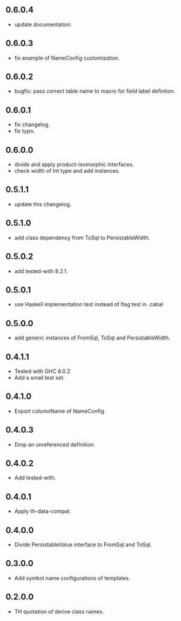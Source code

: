 <!-- -*- Markdown -*- -->

## 0.6.0.4

- update documentation.

## 0.6.0.3

- fix example of NameConfig customization.

## 0.6.0.2

- bugfix: pass correct table name to macro for field label defintion.

## 0.6.0.1

- fix changelog.
- fix typo.

## 0.6.0.0

- divide and apply product-isomorphic interfaces.
- check width of Int type and add instances.

## 0.5.1.1

- update this changelog.

## 0.5.1.0

- add class dependency from ToSql to PersistableWidth.

## 0.5.0.2

- add tested-with 8.2.1.

## 0.5.0.1

- use Haskell implementation test instead of flag test in .cabal

## 0.5.0.0

- add generic instances of FromSql, ToSql and PersistableWidth.

## 0.4.1.1

- Tested with GHC 8.0.2
- Add a small test set.

## 0.4.1.0

- Export columnName of NameConfig.

## 0.4.0.3

- Drop an unreferenced definition.

## 0.4.0.2

- Add tested-with.

## 0.4.0.1

- Apply th-data-compat.

## 0.4.0.0

- Divide PersistableValue interface to FromSql and ToSql.

## 0.3.0.0

- Add symbol name configurations of templates.

## 0.2.0.0

- TH quotation of derive class names.
